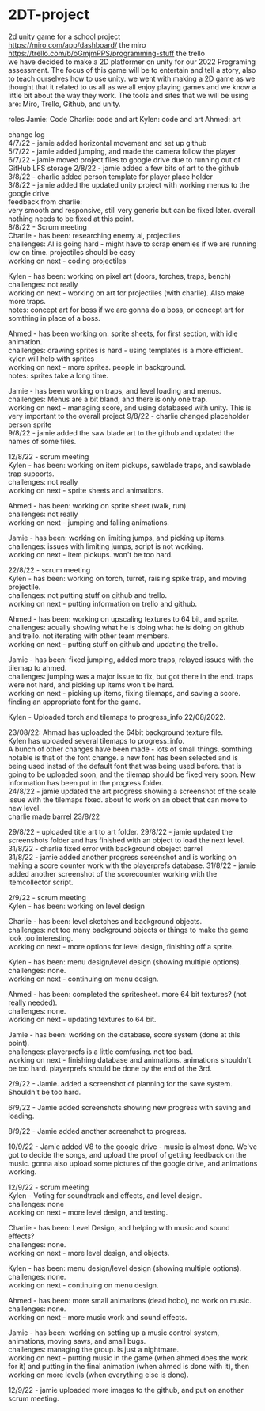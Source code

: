 # 2DT-project  
2d unity game for a school project  
https://miro.com/app/dashboard/ the miro  
https://trello.com/b/oGmjmPPS/programming-stuff the trello  
we have decided to make a 2D platformer on unity for our 2022 Programing assessment. The focus of this game will be to entertain and tell a story, also to teach ourselves how to use unity. we went with making a 2D game as we thought that it related to us all as we all enjoy playing games and we know a little bit about the way they work. The tools and sites that we will be using are: Miro, Trello, Github, and unity. 



roles
Jamie: Code 
Charlie: code and art
Kylen: code and art
Ahmed: art


change log  
4/7/22 - jamie added horizontal movement and set up github  
5/7/22 - jamie added jumping, and made the camera follow the player  
6/7/22 - jamie moved project files to google drive due to running out of GitHub LFS storage
2/8/22 - jamie added a few bits of art to the github  
3/8/22 - charlie added person template for player place holder  
3/8/22 - jamie added the updated unity project with working menus to the google drive  
feedback from charlie:  
very smooth and responsive, still very generic but can be fixed later. overall nothing needs to be fixed at this point.  
8/8/22 - Scrum meeting  
Charlie - has been: researching enemy ai, projectiles  
challenges: AI is going hard - might have to scrap enemies if we are running low on time. projectiles should be easy  
working on next - coding projectiles  

Kylen - has been: working on pixel art (doors, torches, traps, bench)  
challenges: not really  
working on next - working on art for projectiles (with charlie). Also make more traps.  
notes: concept art for boss if we are gonna do a boss, or concept art for somthing in place of a boss.  

Ahmed - has been working on: sprite sheets, for first section, with idle animation.  
challenges: drawing sprites is hard - using templates is a more efficient. kylen will help with sprites  
working on next - more sprites. people in background.  
notes: sprites take a long time.  

Jamie - has been working on traps, and level loading and menus.  
challenges: Menus are a bit bland, and there is only one trap.  
working on next - managing score, and using databased with unity. This is very important to the overall project
9/8/22 - charlie changed placeholder person sprite  
9/8/22 - jamie added the saw blade art to the github and updated the names of some files.  
  
12/8/22 - scrum meeting  
Kylen - has been: working on item pickups, sawblade traps, and sawblade trap supports.  
challenges: not really  
working on next - sprite sheets and animations.  

Ahmed - has been: working on sprite sheet (walk, run)  
challenges: not really  
working on next - jumping and falling animations.  

Jamie - has been: working on limiting jumps, and picking up items.  
challenges: issues with limiting jumps, script is not working.  
working on next - item pickups. won't be too hard.  
  
22/8/22 - scrum meeting  
Kylen - has been: working on torch, turret, raising spike trap, and moving projectile.  
challenges: not putting stuff on github and trello.  
working on next - putting information on trello and github.  
  
Ahmed - has been: working on upscaling textures to 64 bit, and sprite.  
challenges: acually showing what he is doing what he is doing on github and trello. not iterating with other team members.  
working on next - putting stuff on github and updating the trello.  
  
Jamie - has been: fixed jumping, added more traps, relayed issues with the tilemap to ahmed.  
challenges: jumping was a major issue to fix, but got there in the end. traps were not hard, and picking up items won't be hard.  
working on next - picking up items, fixing tilemaps, and saving a score. finding an appropriate font for the game.

Kylen - Uploaded torch and tilemaps to progress_info 22/08/2022.


23/08/22:
Ahmad has uploaded the 64bit background texture file.  
Kylen has uploaded several tilemaps to progress_info.  
A bunch of other changes have been made - lots of small things. somthing notable is that of the font change. a new font has been selected and is being used instad of the default font that was being used before. that is going to be uploaded soon, and the tilemap should be fixed very soon. New information has been put in the progress folder.   
24/8/22 - jamie updated the art progress showing a screenshot of the scale issue with the tilemaps fixed. about to work on an obect that can move to new level.  
charlie made barrel 23/8/22  
  
29/8/22 - uploaded title art to art folder.
29/8/22 - jamie updated the screenshots folder and has finished with an object to load the next level.  
31/8/22 - charlie fixed error with background obeject barrel  
31/8/22 - jamie added another progress screenshot and is working on making a score counter work with the playerprefs database.
31/8/22 - jamie added another screenshot of the scorecounter working with the itemcollector script.  
  
2/9/22 - scrum meeting  
Kylen - has been: working on level design
  
Charlie - has been: level sketches and background objects.  
challenges: not too many background objects or things to make the game look too interesting.  
working on next - more options for level design, finishing off a sprite.  
  
Kylen - has been: menu design/level design (showing multiple options).  
challenges: none.  
working on next - continuing on menu design.  
  
Ahmed - has been: completed the spritesheet. more 64 bit textures? (not really needed).  
challenges: none.  
working on next - updating textures to 64 bit. 
  
Jamie - has been: working on the database, score system (done at this point).  
challenges: playerprefs is a little comfusing. not too bad.  
working on next - finishing database and animations.  animations shouldn't be too hard.  playerprefs should be done by the end of the 3rd.  

2/9/22 - Jamie. added a screenshot of planning for the save system. Shouldn't be too hard.  
  
6/9/22 - Jamie added screenshots showing new progress with saving and loading.  
  
8/9/22 - Jamie added another screenshot to progress.  
  
10/9/22 - Jamie added V8 to the google drive - music is almost done. We've got to decide the songs, and upload the proof of getting feedback on the music. gonna also upload some pictures of the google drive, and animations working.  
  
12/9/22 - scrum meeting  
Kylen - Voting for soundtrack and effects, and level design.    
challenges: none  
working on next - more level design, and testing.  
  
Charlie - has been: Level Design, and helping with music and sound effects?  
challenges: none.  
working on next - more level design, and objects.  
  
Kylen - has been: menu design/level design (showing multiple options).  
challenges: none.  
working on next - continuing on menu design.  
  
Ahmed - has been: more small animations (dead hobo), no work on music.  
challenges: none.  
working on next - more music work and sound effects.  
  
Jamie - has been: working on setting up a music control system, animations, moving saws, and small bugs.  
challenges: managing the group. is just a nightmare.  
working on next - putting music in the game (when ahmed does the work for it) and putting in the final animation (when ahmed is done with it), then working on more levels (when everything else is done).  
  
12/9/22 - jamie uploaded more images to the github, and put on another scrum meeting.  